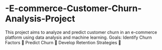 # -E-commerce-Customer-Churn-Analysis-Project
This project aims to analyze and predict customer churn in an e-commerce platform using data analysis and machine learning.  Goals: Identify Churn Factors 🔑 Predict Churn 🧠 Develop Retention Strategies 🎯
